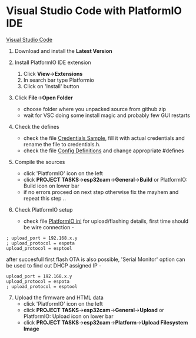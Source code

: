 # Visual Studio Code with PlatformIO IDE

[Visual Studio Code](https://code.visualstudio.com/)

  1. Download and install the **Latest Version**
  1. Install PlatformIO IDE extension
      1. Click **View**->**Extensions**
      1. In search bar type Platformio
      1. Click on 'Install' button

  1. Click **File**->**Open Folder**
      - choose folder where you unpacked source from github zip
      - wait for VSC doing some install magic and probably few GUI restarts

  1. Check the defines
      - check the file <a href=include/credentials_sample.h>Credentials Sample</a>, fill it with actual credentials and rename the file to credentials.h.
      - check the file <a href=include/variables.h>Config Definitions</a> and change appropriate #defines

  1. Compile the sources
      - click 'PlatformIO' icon on the left
      - click **PROJECT TASKS**->**esp32cam**->**General**->**Build** or PlatformIO: Build icon on lower bar
      - if no errors proceed on next step otherwise fix the mayhem and repeat this step ..

  1. Check PlatformIO setup
      - check file <a href=../platformio.ini>PlatformIO ini</a> for upload/flashing details, first time should be wire connection -
```
; upload_port = 192.168.x.y
; upload_protocol = espota
upload_protocol = esptool
```
after succesfull first flash OTA is also possible, 'Serial Monitor' option can be used to find out DHCP assigned IP -
```
upload_port = 192.168.x.y
upload_protocol = espota
; upload_protocol = esptool
```

  7. Upload the firmware and HTML data
      - click 'PlatformIO' icon on the left
      - click **PROJECT TASKS**->**esp32cam**->**General**->**Upload** or PlatformIO: Upload icon on lower bar
      - click **PROJECT TASKS**->**esp32cam**->**Platform**->**Upload Filesystem Image**

